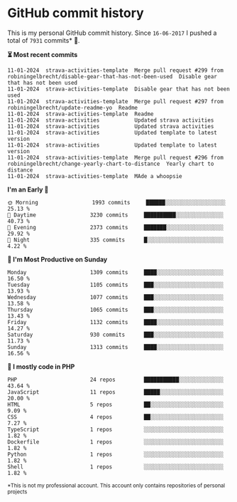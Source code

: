 # GitHub commit history
This is my personal GitHub commit history. Since <!--START_SECTION:first-commit-date-->`16-06-2017`<!--END_SECTION:first-commit-date--> I pushed a total of <!--START_SECTION:total-commit-count-->`7931`<!--END_SECTION:total-commit-count--> commits* 🎉.

<!--START_SECTION:most-recent-commits-->
**⏳ Most recent commits**
                                        
```text
11-01-2024  strava-activities-template  Merge pull request #299 from robiningelbrecht/disable-gear-that-has-not-been-used  Disable gear that has not been used
11-01-2024  strava-activities-template  Disable gear that has not been used
11-01-2024  strava-activities-template  Merge pull request #297 from robiningelbrecht/update-readme-yo  Readme
11-01-2024  strava-activities-template  Readme
11-01-2024  strava-activities           Updated strava activities
11-01-2024  strava-activities           Updated strava activities
11-01-2024  strava-activities           Updated template to latest version
11-01-2024  strava-activities           Updated template to latest version
11-01-2024  strava-activities-template  Merge pull request #296 from robiningelbrecht/change-yearly-chart-to-distance  Yearly chart to distance
11-01-2024  strava-activities-template  MAde a whoopsie
```
<!--END_SECTION:most-recent-commits-->  

<!--START_SECTION:commits-per-day-time-->
**I&#039;m an Early 🐤**

```text
🌞 Morning                 1993 commits     ██████░░░░░░░░░░░░░░░░░░░   25.13 %
🌆 Daytime                 3230 commits     ██████████░░░░░░░░░░░░░░░   40.73 %
🌃 Evening                 2373 commits     ███████░░░░░░░░░░░░░░░░░░   29.92 %
🌙 Night                   335 commits      █░░░░░░░░░░░░░░░░░░░░░░░░   4.22 %
```
<!--END_SECTION:commits-per-day-time-->  

<!--START_SECTION:commits-per-weekday-->
**📅 I&#039;m Most Productive on Sunday**

```text
Monday                    1309 commits     ████░░░░░░░░░░░░░░░░░░░░░   16.50 %
Tuesday                   1105 commits     ███░░░░░░░░░░░░░░░░░░░░░░   13.93 %
Wednesday                 1077 commits     ███░░░░░░░░░░░░░░░░░░░░░░   13.58 %
Thursday                  1065 commits     ███░░░░░░░░░░░░░░░░░░░░░░   13.43 %
Friday                    1132 commits     ████░░░░░░░░░░░░░░░░░░░░░   14.27 %
Saturday                  930 commits      ███░░░░░░░░░░░░░░░░░░░░░░   11.73 %
Sunday                    1313 commits     ████░░░░░░░░░░░░░░░░░░░░░   16.56 %
```
<!--END_SECTION:commits-per-weekday-->  

<!--START_SECTION:repos-per-language-->
**💬 I mostly code in PHP**

```text
PHP                       24 repos         ███████████░░░░░░░░░░░░░░   43.64 %
JavaScript                11 repos         █████░░░░░░░░░░░░░░░░░░░░   20.00 %
HTML                      5 repos          ██░░░░░░░░░░░░░░░░░░░░░░░   9.09 %
CSS                       4 repos          ██░░░░░░░░░░░░░░░░░░░░░░░   7.27 %
TypeScript                1 repos          ░░░░░░░░░░░░░░░░░░░░░░░░░   1.82 %
Dockerfile                1 repos          ░░░░░░░░░░░░░░░░░░░░░░░░░   1.82 %
Python                    1 repos          ░░░░░░░░░░░░░░░░░░░░░░░░░   1.82 %
Shell                     1 repos          ░░░░░░░░░░░░░░░░░░░░░░░░░   1.82 %
```
<!--END_SECTION:repos-per-language-->  

<sub>*This is not my professional account. This account only contains repositories of personal projects</sub>
